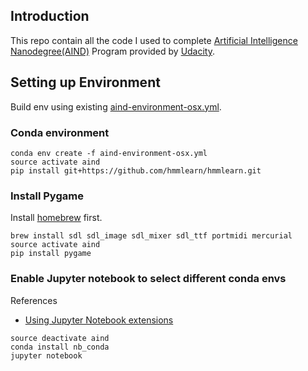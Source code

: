 
## Introduction
This repo contain all the code I used to complete 
[Artificial Intelligence Nanodegree(AIND)](https://www.udacity.com/ai) 
Program provided by [Udacity](https://www.udacity.com/). 

## Setting up Environment
Build env using existing [aind-environment-osx.yml]('aind-environment-osx.yml').

### Conda environment
```commandline
conda env create -f aind-environment-osx.yml
source activate aind
pip install git+https://github.com/hmmlearn/hmmlearn.git
```

### Install Pygame
Install [homebrew](http://brew.sh/) first.
```commandline
brew install sdl sdl_image sdl_mixer sdl_ttf portmidi mercurial
source activate aind
pip install pygame
```

### Enable Jupyter notebook to select different conda envs
References
- [Using Jupyter Notebook extensions](https://docs.anaconda.com/anaconda/user-guide/tasks/use-jupyter-notebook-extensions#notebook-conda)

```commandline
source deactivate aind
conda install nb_conda
jupyter notebook
```


